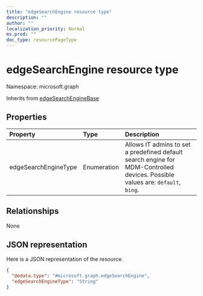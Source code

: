 ```yaml
---
title: "edgeSearchEngine resource type"
description: ""
author: ""
localization_priority: Normal
ms.prod: ""
doc_type: resourcePageType
---
```


# edgeSearchEngine resource type


Namespace: microsoft.graph




Inherits from [edgeSearchEngineBase](../resources/edgesearchenginebase.md)

## Properties
|Property|Type|Description|
|:---|:---|:---|
|edgeSearchEngineType|Enumeration|Allows IT admins to set a predefined default search engine for MDM-Controlled devices. Possible values are: `default`, `bing`.|

## Relationships
None

## JSON representation
Here is a JSON representation of the resource.
<!-- {
  "blockType": "resource",
  "@odata.type": "microsoft.graph.edgeSearchEngine"
}
-->
``` json
{
  "@odata.type": "#microsoft.graph.edgeSearchEngine",
  "edgeSearchEngineType": "String"
}
```

